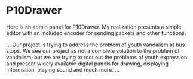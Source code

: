# P10Drawer
Here is an admin panel for P10Drawer.
My realization presents a simple editor with an included encoder for sending packets and other functions.

...
Our project is trying to address the problem of youth vandalism at bus stops. We see our project as not a complete solution to the problem of vandalism, but we are trying to root out the problems of youth expression and present widely available digital panels for drawing, displaying information, playing sound and much more.
...
